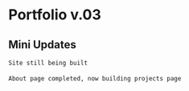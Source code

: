 # Portfolio v.03

## Mini Updates
`Site still being built`
<br /><br />
`About page completed, now building projects page`
